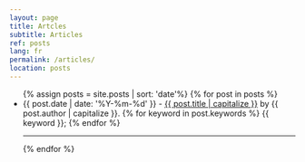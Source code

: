 ```yaml
---
layout: page
title: Artcles
subtitle: Articles
ref: posts
lang: fr
permalink: /articles/
location: posts
---
```


<div class="list-posts">
    <ul class="no-style">
      {% assign posts = site.posts | sort: 'date'%}
      {% for post in posts %}
        <li>
          {{ post.date | date: '%Y-%m-%d' }} - 
          <a href="{{ post.url }}">{{ post.title | capitalize }}</a>
          by {{ post.author | capitalize }}.
          {% for keyword in post.keywords %}
            {{ keyword }};
          {% endfor %}
        </li>
        <hr>
      {% endfor %}
    </ul>
 </div>